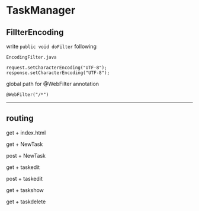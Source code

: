 # TaskManager

## FillterEncoding

write `public void doFilter` following

`EncodingFilter.java`

```
request.setCharacterEncoding("UTF-8");
response.setCharacterEncoding("UTF-8");
```

global path for @WebFilter annotation

``` 
@WebFilter("/*")
``` 

*** 

## routing

get + index.html

get + NewTask

post + NewTask

get + taskedit

post + taskedit

get + taskshow 

get + taskdelete
